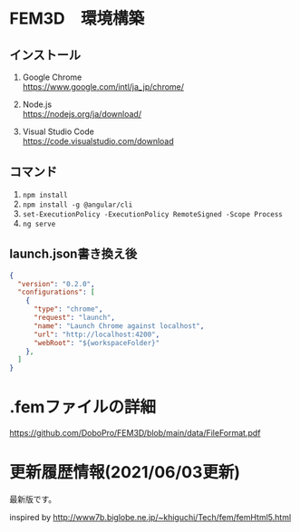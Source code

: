 # FEM3D　環境構築

## インストール
1) Google Chrome<br>
https://www.google.com/intl/ja_jp/chrome/

2) Node.js<br>
https://nodejs.org/ja/download/

3) Visual Studio Code<br>
https://code.visualstudio.com/download

## コマンド
1) `npm install`
2) `npm install -g @angular/cli`
3) `set-ExecutionPolicy -ExecutionPolicy RemoteSigned -Scope Process`
4) `ng serve`

## launch.json書き換え後
``` json
{
  "version": "0.2.0",
  "configurations": [
    {
      "type": "chrome",
      "request": "launch",
      "name": "Launch Chrome against localhost",
      "url": "http://localhost:4200",
      "webRoot": "${workspaceFolder}"
    },
  ]
}
```

# .femファイルの詳細
https://github.com/DoboPro/FEM3D/blob/main/data/FileFormat.pdf


# 更新履歴情報(2021/06/03更新)
最新版です。

inspired by http://www7b.biglobe.ne.jp/~khiguchi/Tech/fem/femHtml5.html
